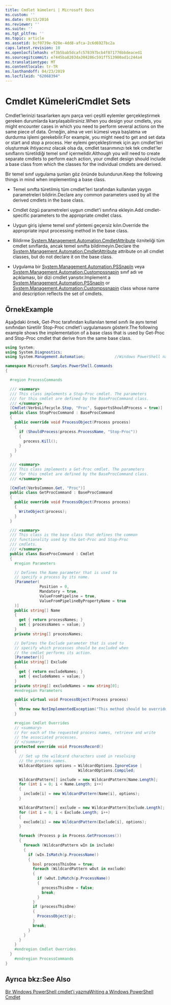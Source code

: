 ```yaml
---
title: Cmdlet kümeleri | Microsoft Docs
ms.custom: ''
ms.date: 09/13/2016
ms.reviewer: ''
ms.suite: ''
ms.tgt_pltfrm: ''
ms.topic: article
ms.assetid: bcf0739e-920e-4dd8-afca-2c6d6927bc2a
caps.latest.revision: 10
ms.openlocfilehash: ef3b5bab5dcafc578397bcb4f071776bbdeaced1
ms.sourcegitcommit: e7445ba8203da304286c591ff513900ad1c244a4
ms.translationtype: MT
ms.contentlocale: tr-TR
ms.lasthandoff: 04/23/2019
ms.locfileid: "62068394"
---
```

# <a name="cmdlet-sets"></a><span data-ttu-id="aaa16-102">Cmdlet Kümeleri</span><span class="sxs-lookup"><span data-stu-id="aaa16-102">Cmdlet Sets</span></span>

<span data-ttu-id="aaa16-103">Cmdlet'lerinizi tasarlarken aynı parça veri çeşitli eylemler gerçekleştirmek gereken durumlarda karşılaşabilirsiniz.</span><span class="sxs-lookup"><span data-stu-id="aaa16-103">When you design your cmdlets, you might encounter cases in which you need to perform several actions on the same piece of data.</span></span> <span data-ttu-id="aaa16-104">Örneğin, alma ve veri kümesi veya başlatma ve durdurma işlemi gerekebilir.</span><span class="sxs-lookup"><span data-stu-id="aaa16-104">For example, you might need to get and set data or start and stop a process.</span></span> <span data-ttu-id="aaa16-105">Her eylemi gerçekleştirmek için ayrı cmdlet'leri oluşturmak ihtiyacınız olacak olsa da, cmdlet tasarımınızı tek tek cmdlet'ler sınıflarını türetildiği temel sınıf içermelidir.</span><span class="sxs-lookup"><span data-stu-id="aaa16-105">Although you will need to create separate cmdlets to perform each action, your cmdlet design should include a base class from which the classes for the individual cmdlets are derived.</span></span>

<span data-ttu-id="aaa16-106">Bir temel sınıf uygulama şunları göz önünde bulundurun.</span><span class="sxs-lookup"><span data-stu-id="aaa16-106">Keep the following things in mind when implementing a base class.</span></span>

- <span data-ttu-id="aaa16-107">Temel sınıfta türetilmiş tüm cmdlet'leri tarafından kullanılan yaygın parametreleri bildirin.</span><span class="sxs-lookup"><span data-stu-id="aaa16-107">Declare any common parameters used by all the derived cmdlets in the base class.</span></span>

- <span data-ttu-id="aaa16-108">Cmdlet özgü parametreleri uygun cmdlet'i sınıfına ekleyin.</span><span class="sxs-lookup"><span data-stu-id="aaa16-108">Add cmdlet-specific parameters to the appropriate cmdlet class.</span></span>

- <span data-ttu-id="aaa16-109">Uygun giriş işleme temel sınıf yöntemi geçersiz kılın.</span><span class="sxs-lookup"><span data-stu-id="aaa16-109">Override the appropriate input processing method in the base class.</span></span>

- <span data-ttu-id="aaa16-110">Bildirme [System.Management.Automation.CmdletAttribute](/dotnet/api/System.Management.Automation.CmdletAttribute) özniteliği tüm cmdlet sınıflarda, ancak temel sınıfta bildirmeyin.</span><span class="sxs-lookup"><span data-stu-id="aaa16-110">Declare the [System.Management.Automation.CmdletAttribute](/dotnet/api/System.Management.Automation.CmdletAttribute) attribute on all cmdlet classes, but do not declare it on the base class.</span></span>

- <span data-ttu-id="aaa16-111">Uygulama bir [System.Management.Automation.PSSnapIn](/dotnet/api/System.Management.Automation.PSSnapIn) veya [System.Management.Automation.Custompssnapin](/dotnet/api/System.Management.Automation.CustomPSSnapIn) sınıf adı ve açıklaması, bir dizi cmdlet yansıtır.</span><span class="sxs-lookup"><span data-stu-id="aaa16-111">Implement a [System.Management.Automation.PSSnapIn](/dotnet/api/System.Management.Automation.PSSnapIn) or [System.Management.Automation.Custompssnapin](/dotnet/api/System.Management.Automation.CustomPSSnapIn) class whose name and description reflects the set of cmdlets.</span></span>

## <a name="example"></a><span data-ttu-id="aaa16-112">Örnek</span><span class="sxs-lookup"><span data-stu-id="aaa16-112">Example</span></span>

<span data-ttu-id="aaa16-113">Aşağıdaki örnek, Get-Proc tarafından kullanılan temel sınıfı ile aynı temel sınıfından türetilir Stop-Proc cmdlet'i uygulamasını gösterir.</span><span class="sxs-lookup"><span data-stu-id="aaa16-113">The following example shows the implementation of a base class that is used by Get-Proc and Stop-Proc cmdlet that derive from the same base class.</span></span>

```csharp
using System;
using System.Diagnostics;
using System.Management.Automation;             //Windows PowerShell namespace.

namespace Microsoft.Samples.PowerShell.Commands
{

  #region ProcessCommands

  /// <summary>
  /// This class implements a Stop-Proc cmdlet. The parameters
  /// for this cmdlet are defined by the BaseProcCommand class.
  /// </summary>
  [Cmdlet(VerbsLifecycle.Stop, "Proc", SupportsShouldProcess = true)]
  public class StopProcCommand : BaseProcCommand
  {
    public override void ProcessObject(Process process)
    {
      if (ShouldProcess(process.ProcessName, "Stop-Proc"))
      {
        process.Kill();
      }
    }
  }

  /// <summary>
  /// This class implements a Get-Proc cmdlet. The parameters
  /// for this cmdlet are defined by the BaseProcCommand class.
  /// </summary>

  [Cmdlet(VerbsCommon.Get, "Proc")]
  public class GetProcCommand : BaseProcCommand
  {
    public override void ProcessObject(Process process)
    {
      WriteObject(process);
    }
  }

  /// <summary>
  /// This class is the base class that defines the common
  /// functionality used by the Get-Proc and Stop-Proc
  /// cmdlets.
  /// </summary>
  public class BaseProcCommand : Cmdlet
  {
    #region Parameters

    // Defines the Name parameter that is used to
    // specify a process by its name.
    [Parameter(
               Position = 0,
               Mandatory = true,
               ValueFromPipeline = true,
               ValueFromPipelineByPropertyName = true
    )]
    public string[] Name
    {
      get { return processNames; }
      set { processNames = value; }
    }
    private string[] processNames;

    // Defines the Exclude parameter that is used to
    // specify which processes should be excluded when
    // the cmdlet performs its action.
    [Parameter()]
    public string[] Exclude
    {
      get { return excludeNames; }
      set { excludeNames = value; }
    }
    private string[] excludeNames = new string[0];
    #endregion Parameters

    public virtual void ProcessObject(Process process)
    {
      throw new NotImplementedException("This method should be overridden.");
    }

    #region Cmdlet Overrides
    // <summary>
    // For each of the requested process names, retrieve and write
    // the associated processes.
    // </summary>
    protected override void ProcessRecord()
    {
      // Set up the wildcard characters used in resolving
      // the process names.
      WildcardOptions options = WildcardOptions.IgnoreCase |
                                WildcardOptions.Compiled;

      WildcardPattern[] include = new WildcardPattern[Name.Length];
      for (int i = 0; i < Name.Length; i++)
      {
        include[i] = new WildcardPattern(Name[i], options);
      }

      WildcardPattern[] exclude = new WildcardPattern[Exclude.Length];
      for (int i = 0; i < Exclude.Length; i++)
      {
        exclude[i] = new WildcardPattern(Exclude[i], options);
      }

      foreach (Process p in Process.GetProcesses())
      {
        foreach (WildcardPattern wIn in include)
        {
          if (wIn.IsMatch(p.ProcessName))
          {
            bool processThisOne = true;
            foreach (WildcardPattern wOut in exclude)
            {
              if (wOut.IsMatch(p.ProcessName))
              {
                processThisOne = false;
                break;
              }
            }
            if (processThisOne)
            {
              ProcessObject(p);
            }
            break;
          }
        }
      }
    }
    #endregion Cmdlet Overrides
  }
    #endregion ProcessCommands
}
```

## <a name="see-also"></a><span data-ttu-id="aaa16-114">Ayrıca bkz:</span><span class="sxs-lookup"><span data-stu-id="aaa16-114">See Also</span></span>

[<span data-ttu-id="aaa16-115">Bir Windows PowerShell cmdlet'i yazma</span><span class="sxs-lookup"><span data-stu-id="aaa16-115">Writing a Windows PowerShell Cmdlet</span></span>](./writing-a-windows-powershell-cmdlet.md)

